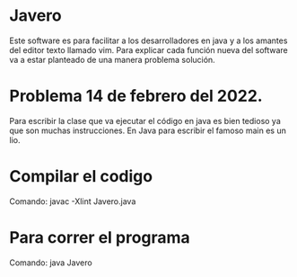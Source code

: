 # Javero
Este software es para facilitar a los desarrolladores en java y a los amantes del editor texto llamado vim. Para explicar cada función nueva del software va a estar planteado de una manera problema solución.
# Problema 14 de febrero del 2022.
Para escribir la clase que va ejecutar el código en java es bien tedioso ya que son muchas instrucciones. En Java para escribir el famoso main es un lio.
# Compilar el codigo 
Comando: javac -Xlint Javero.java
# Para correr el programa 
Comando: java Javero
